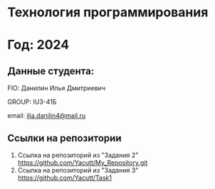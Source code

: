 # Технология программирования
# Год: 2024

## Данные студента:

FIO: Данилин Илья Дмитриевич

GROUP: IU3-41Б

email: ilia.danilin4@mail.ru

## Ссылки на репозитории

1. Ссылка на репозиторий из "Задания 2" https://github.com/Yacutt/My_Repository.git
2. Ссылка на репозиторий из "Задания 3" https://github.com/Yacutt/Task1
